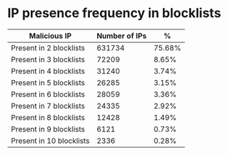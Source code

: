 # IP presence frequency in blocklists
| Malicious IP | Number of IPs | % |
|----|----|----|
| Present in 2 blocklists | 631734 | 75.68% |
| Present in 3 blocklists | 72209 | 8.65% |
| Present in 4 blocklists | 31240 | 3.74% |
| Present in 5 blocklists | 26285 | 3.15% |
| Present in 6 blocklists | 28059 | 3.36% |
| Present in 7 blocklists | 24335 | 2.92% |
| Present in 8 blocklists | 12428 | 1.49% |
| Present in 9 blocklists | 6121 | 0.73% |
| Present in 10 blocklists | 2336 | 0.28% |
